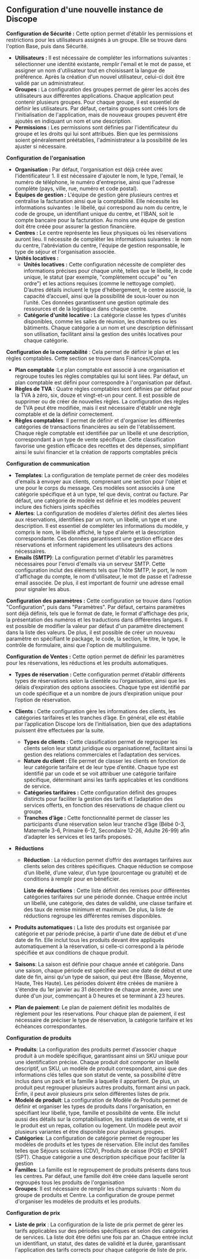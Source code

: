 ## Configuration d'une nouvelle instance de Discope

**Configuration de Sécurité :** Cette option permet d'établir les permissions et restrictions pour les utilisateurs assignés à un groupe. Elle se trouve dans l'option Base, puis dans Sécurité.

- **Utilisateurs :** Il est nécessaire de compléter les informations suivantes : sélectionner une identité existante, remplir l'email et le mot de passe, et assigner un nom d'utilisateur tout en choisissant la langue de préférence. Après la création d'un nouvel utilisateur, celui-ci doit être validé par un administrateur.
- **Groupes :** La configuration des groupes permet de gérer les accès des utilisateurs aux différentes applications. Chaque application peut contenir plusieurs groupes. Pour chaque groupe, il est essentiel de définir les utilisateurs. Par défaut, certains groupes sont créés lors de l'initialisation de l'application, mais de nouveaux groupes peuvent être ajoutés en indiquant un nom et une description.
- **Permissions :** Les permissions sont définies par l'identificateur du groupe et les droits qui lui sont attribués. Bien que les permissions soient généralement préétablies, l'administrateur a la possibilité de les ajuster si nécessaire.

**Configuration de l'organisation**

- **Organisation :** Par défaut, l'organisation est déjà créée avec l'identificateur 1. Il est nécessaire d'ajouter le nom, le type, l'email, le numéro de téléphone, le numéro d'entreprise, ainsi que l'adresse complète (pays, ville, rue, numéro et code postal).
- **Équipes de gestion :** L'équipe de gestion gère plusieurs centres et centralise la facturation ainsi que la comptabilité. Elle nécessite les informations suivantes : le libellé, qui correspond au nom du centre, le code de groupe, un identifiant unique du centre, et l'IBAN, soit le compte bancaire pour la facturation. Au moins une équipe de gestion doit être créée pour assurer la gestion financière.
- **Centres :** Le centre représente les lieux physiques où les réservations auront lieu. Il nécessite de compléter les informations suivantes : le nom du centre, l'abréviation du centre, l'équipe de gestion responsable, le type de séjour et l'organisation associée.
- **Unités locatives :**
  - **Unités locatives :** Cette configuration nécessite de compléter des informations précises pour chaque unité, telles que le libellé, le code unique, le statut (par exemple, "complètement occupé" ou "en ordre") et les actions requises (comme le nettoyage complet). D’autres détails incluent le type d'hébergement, le centre associé, la capacité d’accueil, ainsi que la possibilité de sous-louer ou non l’unité. Ces données garantissent une gestion optimale des ressources et de la logistique dans chaque centre.
  - **Catégorie d'unité locative :** La catégorie classe les types d'unités disponibles, comme les salles de réunion, les chambres ou les bâtiments. Chaque catégorie a un nom et une description définissant son utilisation, facilitant ainsi la gestion des unités locatives pour chaque catégorie.

**Configuration de la comptabilité** : Cela permet de définir le plan et les règles comptables. Cette section se trouve dans Finances/Compta.

- **Plan comptable** :Le plan comptable est associé à une organisation et regroupe toutes les règles comptables qui lui sont liées. Par défaut, un plan comptable est défini pour correspondre à l'organisation par défaut.
- **Règles de TVA** : Quatre règles comptables sont définies par défaut pour la TVA à zéro, six, douze et vingt-et-un pour cent. Il est possible de supprimer ou de créer de nouvelles règles. La configuration des règles de TVA peut être modifiée, mais il est nécessaire d'établir une règle comptable et de la définir correctement.
- **Règles comptables**: Il permet de définir et d'organiser les différentes catégories de transactions financières au sein de l'établissement. Chaque règle comptable est identifiée par un libellé et une description, correspondant à un type de vente spécifique. Cette classification favorise une gestion efficace des recettes et des dépenses, simplifiant ainsi le suivi financier et la création de rapports comptables précis

**Configuration de communication** 

* **Templates**: La configuration de template permet de créer des modèles d'emails à envoyer aux clients, comprenant une section pour l'objet et une pour le corps du message. Ces modèles sont associés à une catégorie spécifique et à un type, tel que devis, contrat ou facture. Par défaut, une catégorie de modèle est définie et les modèles peuvent inclure des fichiers joints spécifiés
* **Alertes**: La configuration de modèles d'alertes définit des alertes liées aux réservations, identifiées par un nom, un libellé, un type et une description.  Il est essentiel de compléter les informations du modèle, y compris le nom, le libellé affiché, le type d'alerte  et la description correspondante. Ces données garantissent une gestion efficace des réservations et informent rapidement les utilisateurs des actions nécessaires.
* **Emails (SMTP)**:  La configuration permet d'établir les paramètres nécessaires pour l'envoi d'emails via un serveur SMTP. Cette configuration inclut des éléments tels que l'hôte SMTP, le port, le nom d'affichage du compte, le nom d'utilisateur, le mot de passe et l'adresse email associée. De plus, il est important de fournir une adresse email pour signaler les abus.

**Configuration des paramètres :** Cette configuration se trouve dans l'option "Configuration", puis dans "Paramètres". Par défaut, certains paramètres sont déjà définis, tels que le format de date, le format d'affichage des prix, la présentation des numéros et les traductions dans différentes langues. Il est possible de modifier la valeur par défaut d'un paramètre directement dans la liste des valeurs. De plus, il est possible de créer un nouveau paramètre en spécifiant le package, le code, la section, le titre, le type, le contrôle de formulaire, ainsi que l'option de multilinguisme.

**Configuration de Ventes :** Cette option permet de définir les paramètres pour les réservations, les réductions et les produits automatiques.

- **Types de réservation :** Cette configuration permet d’établir différents types de réservations selon la clientèle ou l’organisation, ainsi que les délais d’expiration des options associées. Chaque type est identifié par un code spécifique et a un nombre de jours d’expiration unique pour l’option de réservation.
- **Clients :** Cette configuration gère les informations des clients, les catégories tarifaires et les tranches d’âge. En général, elle est établie par l’application Discope lors de l’initialisation, bien que des adaptations puissent être effectuées par la suite.
  - **Types de clients :** Cette classification permet de regrouper les clients selon leur statut juridique ou organisationnel, facilitant ainsi la gestion des relations commerciales et l’adaptation des services.
  - **Nature du client :** Elle permet de classer les clients en fonction de leur catégorie tarifaire et de leur type d’entité. Chaque type est identifié par un code et se voit attribuer une catégorie tarifaire spécifique, déterminant ainsi les tarifs applicables et les conditions de service.
  - **Catégories tarifaires :** Cette configuration définit des groupes distincts pour faciliter la gestion des tarifs et l’adaptation des services offerts, en fonction des réservations de chaque client ou groupe.
  - **Tranches d’âge :** Cette fonctionnalité permet de classer les participants d’une réservation selon leur tranche d’âge (Bébé 0-3, Maternelle 3-6, Primaire 6-12, Secondaire 12-26, Adulte 26-99) afin d’adapter les services et les tarifs proposés.

- **Réductions**

  - **Réduction** : La réduction permet d’offrir des avantages tarifaires aux clients selon des critères spécifiques. Chaque réduction se compose d’un libellé, d’une valeur, d’un type (pourcentage ou gratuité) et de conditions à remplir pour en bénéficier.

    **Liste de réductions** : Cette liste définit des remises pour différentes catégories tarifaires sur une période donnée. Chaque entrée inclut un libellé, une catégorie, des dates de validité, une classe tarifaire et des taux de remise minimum et maximum. De plus, la liste de réductions regroupe les différentes remises disponibles.

- **Produits automatiques :** La liste des produits est organisée par catégorie et par période précise, à partir d'une date de début et d'une date de fin. Elle inclut tous les produits devant être appliqués automatiquement à la réservation, si celle-ci correspond à la période spécifiée et aux conditions de chaque produit.

- **Saisons**: La saison est définie pour chaque année et catégorie. Dans une saison, chaque période est spécifiée avec une date de début et une date de fin, ainsi qu'un type de saison, qui peut être (Basse, Moyenne, Haute, Très Haute).  Les périodes doivent être créées de manière à s'étendre du 1er janvier au 31 décembre de chaque année, avec une durée d'un jour, commençant à 0 heures et se terminant à 23 heures. 

- **Plan de paiement**: Le plan de paiement définit les modalités de règlement pour les réservations. Pour chaque plan de paiement, il est nécessaire de préciser le type de réservation, la catégorie tarifaire et les échéances correspondantes.

**Configuration de produits**

* **Produits**: La configuration des produits permet d’associer chaque produit à un modèle spécifique, garantissant ainsi un SKU unique pour une identification précise. Chaque produit doit comporter un libellé descriptif, un SKU, un modèle de produit correspondant, ainsi que des informations clés telles que son statut de vente, sa possibilité d’être inclus dans un pack et la famille à laquelle il appartient. De plus, un produit peut regrouper plusieurs autres produits, formant ainsi un pack. Enfin, il peut avoir plusieurs prix selon différentes listes de prix.
* **Modelé de produit**: La configuration de Modèle de Produits permet de définir et organiser les types de produits dans l'organisation, en spécifiant leur libellé, type, famille et possibilité de vente. Elle inclut aussi des détails sur la comptabilisation, les statistiques de vente, et si le produit est un repas, collation ou logement. Un modèle peut avoir plusieurs variantes et être disponible pour plusieurs groupes.
* **Catégories**: La configuration de catégorie permet de regrouper les modèles de produits et les types de réservation. Elle inclut des familles telles que Séjours scolaires (CDV), Produits de caisse (POS) et SPORT (SPT). Chaque catégorie a une description spécifique pour faciliter la gestion
* **Familles**: La famille est le regroupement de produits présents dans tous les centres. Par défaut, une famille doit être créée dans laquelle seront regroupés tous les produits de l'organisation
* **Groupes**: Il est nécessaire de remplir les champs suivants : Nom du groupe de produits et Centre. La configuration de groupe permet d'organiser les modèles de produits et les produits.

**Configuration de prix**

* **Liste de prix** : La configuration de la liste de prix permet de gérer les tarifs applicables sur des périodes spécifiques et selon des catégories de services. La liste  doit être défini une fois par an.  Chaque entrée inclut un identifiant, un statut, des dates de validité et la durée, garantissant l'application des tarifs corrects pour  chaque catégorie de liste de prix. 
